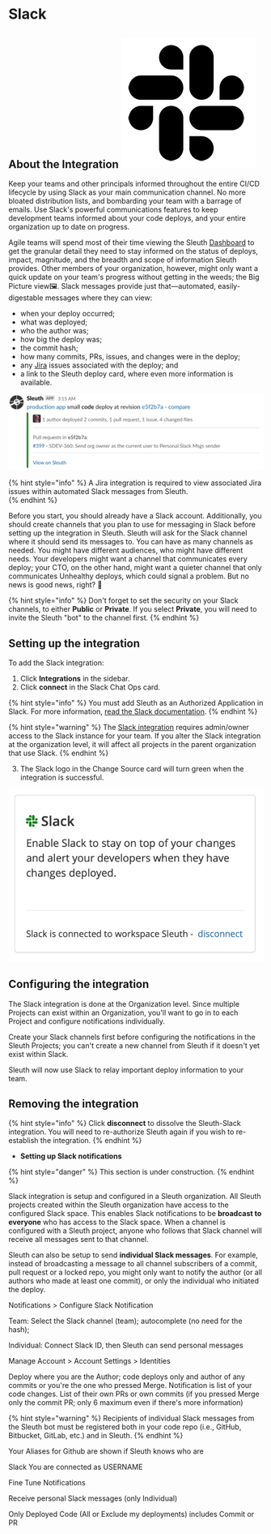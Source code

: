 # Slack

## About the Integration ![](../../.gitbook/assets/slack_mark_monochrome_black_sm.png) 

Keep your teams and other principals informed throughout the entire CI/CD lifecycle by using Slack as your main communication channel. No more bloated distribution lists, and bombarding your team with a barrage of emails. Use Slack's powerful communications features to keep development teams informed about your code deploys, and your entire organization up to date on progress.

Agile teams will spend most of their time viewing the Sleuth [Dashboard](../../dashboard/) to get the granular detail they need to stay informed on the status of deploys, impact, magnitude, and the breadth and scope of information Sleuth provides. Other members of your organization, however, might only want a quick update on your team's progress without getting in the weeds; the Big Picture view🖼. Slack messages provide just that—automated, easily-digestable messages where they can view: 

* when your deploy occurred; 
* what was deployed; 
* who the author was;
* how big the deploy was; 
* the commit hash; 
* how many commits, PRs, issues, and changes were in the deploy; 
* any [Jira]() issues associated with the deploy; and
* a link to the Sleuth deploy card, where even more information is available.  

![Sleuth bot-generated Slack notification](../../.gitbook/assets/slack-channel-deploy-message_2.png)

{% hint style="info" %}
A Jira integration is required to view associated Jira issues within automated Slack messages from Sleuth.  
{% endhint %}

Before you start, you should already have a Slack account. Additionally, you should create channels that you plan to use for messaging in Slack before setting up the integration in Sleuth. Sleuth will ask for the Slack channel where it should send its messages to. You can have as many channels as needed. You might have different audiences, who might have different needs. Your developers might want a channel that communicates every deploy; your CTO, on the other hand, might want a quieter channel that only communicates Unhealthy deploys, which could signal a problem. But no news is good news, right? 📰 

{% hint style="info" %}
Don't forget to set the security on your Slack channels, to either **Public** or **Private**. If you select **Private**, you will need to invite the Sleuth "bot" to the channel first. 
{% endhint %}

## Setting up the integration

To add the Slack integration:

1. Click **Integrations** in the sidebar.
2. Click **connect** in the Slack Chat Ops card. 

{% hint style="info" %}
You must add Sleuth as an Authorized Application in Slack. For more information, [read the Slack documentation](https://api.slack.com).
{% endhint %}

{% hint style="warning" %}
The [Slack integration](slack.md#about-the-integration) requires admin/owner access to the Slack instance for your team. If you alter the Slack integration at the organization level, it will affect all projects in the parent organization that use Slack. 
{% endhint %}

3. The Slack logo in the Change Source card will turn green when the integration is successful. 

![](../../.gitbook/assets/slack-integration-connected.png)

## Configuring the integration

The Slack integration is done at the Organization level. Since multiple Projects can exist within an Organization, you'll want to go in to each Project and configure notifications individually.

Create your Slack channels first before configuring the notifications in the Sleuth Projects; you can't create a new channel from Sleuth if it doesn't yet exist within Slack. 

Sleuth will now use Slack to relay important deploy information to your team. 

## Removing the integration

{% hint style="info" %}
Click **disconnect** to dissolve the Sleuth-Slack integration. You will need to re-authorize Sleuth again if you wish to re-establish the integration.
{% endhint %}

* **Setting up Slack notifications**

{% hint style="danger" %}
This section is under construction. 
{% endhint %}

Slack integration is setup and configured in a Sleuth organization. All Sleuth projects created within the Sleuth organization have access to the configured Slack space. This enables Slack notifications to be **broadcast to everyone** who has access to the Slack space. When a channel is configured with a Sleuth project, anyone who follows that Slack channel will receive all messages sent to that channel. 

Sleuth can also be setup to send **individual Slack messages**. For example, instead of broadcasting a message to all channel subscribers of a commit, pull request or a locked repo, you might only want to notify the author \(or all authors who made at least one commit\), or only the individual who initiated the deploy. 

Notifications &gt; Configure Slack Notification

Team: Select the Slack channel \(team\); autocomplete \(no need for the hash\);

Individual: Connect Slack ID, then Sleuth can send personal messages 

Manage Account &gt; Account Settings &gt; Identities

Deploy where you are the Author; code deploys only and author of any commits or you're the one who pressed Merge. Notification is list of your code changes. List of their own PRs or own commits \(if you pressed Merge only the commit PR; only 6 maximum even if there's more information\) 

{% hint style="warning" %}
Recipients of individual Slack messages from the Sleuth bot must be registered both in your code repo \(i.e., GitHub, Bitbucket, GitLab, etc.\) and  in Sleuth. 
{% endhint %}

Your Aliases for Github are shown if Sleuth knows who are 

Slack You are connected as USERNAME

Fine Tune Notifications

Receive personal Slack messages \(only Individual\)

Only Deployed Code \(All or Exclude my deployments\) includes Commit or PR

